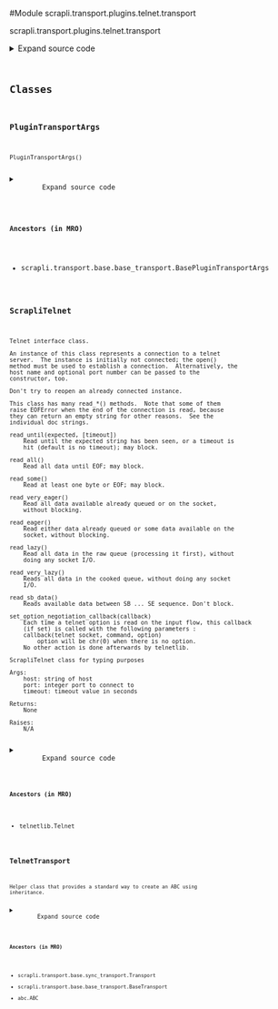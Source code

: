 <link rel="preload stylesheet" as="style" href="https://cdnjs.cloudflare.com/ajax/libs/10up-sanitize.css/11.0.1/sanitize.min.css" integrity="sha256-PK9q560IAAa6WVRRh76LtCaI8pjTJ2z11v0miyNNjrs=" crossorigin>
<link rel="preload stylesheet" as="style" href="https://cdnjs.cloudflare.com/ajax/libs/10up-sanitize.css/11.0.1/typography.min.css" integrity="sha256-7l/o7C8jubJiy74VsKTidCy1yBkRtiUGbVkYBylBqUg=" crossorigin>
<link rel="stylesheet preload" as="style" href="https://cdnjs.cloudflare.com/ajax/libs/highlight.js/10.1.1/styles/github.min.css" crossorigin>
<script defer src="https://cdnjs.cloudflare.com/ajax/libs/highlight.js/10.1.1/highlight.min.js" integrity="sha256-Uv3H6lx7dJmRfRvH8TH6kJD1TSK1aFcwgx+mdg3epi8=" crossorigin></script>
<script>window.addEventListener('DOMContentLoaded', () => hljs.initHighlighting())</script>















#Module scrapli.transport.plugins.telnet.transport

scrapli.transport.plugins.telnet.transport

<details class="source">
    <summary>
        <span>Expand source code</span>
    </summary>
    <pre>
        <code class="python">
"""scrapli.transport.plugins.telnet.transport"""
from dataclasses import dataclass
from telnetlib import Telnet
from typing import Optional

from scrapli.decorators import TransportTimeout
from scrapli.exceptions import ScrapliConnectionError, ScrapliConnectionNotOpened
from scrapli.transport.base import BasePluginTransportArgs, BaseTransportArgs, Transport


@dataclass()
class PluginTransportArgs(BasePluginTransportArgs):
    pass


class ScrapliTelnet(Telnet):
    def __init__(self, host: str, port: int, timeout: float) -> None:
        """
        ScrapliTelnet class for typing purposes

        Args:
            host: string of host
            port: integer port to connect to
            timeout: timeout value in seconds

        Returns:
            None

        Raises:
            N/A

        """
        self.eof: bool
        self.timeout: float

        super().__init__(host, port, int(timeout))


class TelnetTransport(Transport):
    def __init__(
        self, base_transport_args: BaseTransportArgs, plugin_transport_args: PluginTransportArgs
    ) -> None:
        super().__init__(base_transport_args=base_transport_args)
        self.plugin_transport_args = plugin_transport_args

        self.session: Optional[ScrapliTelnet] = None

    def open(self) -> None:
        self._pre_open_closing_log(closing=False)

        # establish session with "socket" timeout, then reset timeout to "transport" timeout
        try:
            self.session = ScrapliTelnet(
                host=self._base_transport_args.host,
                port=self._base_transport_args.port,
                timeout=self._base_transport_args.timeout_socket,
            )
            self.session.timeout = self._base_transport_args.timeout_transport
        except ConnectionError as exc:
            msg = f"Failed to open telnet session to host {self._base_transport_args.host}"
            if "connection refused" in str(exc).lower():
                msg = (
                    f"Failed to open telnet session to host {self._base_transport_args.host}, "
                    "connection refused"
                )
            raise ScrapliConnectionError(msg) from exc

        self._post_open_closing_log(closing=False)

    def close(self) -> None:
        self._pre_open_closing_log(closing=True)

        if self.session:
            self.session.close()

        self.session = None

        self._post_open_closing_log(closing=True)

    def isalive(self) -> bool:
        if not self.session:
            return False
        return not self.session.eof

    @TransportTimeout("timed out reading from transport")
    def read(self) -> bytes:
        if not self.session:
            raise ScrapliConnectionNotOpened
        try:
            buf = self.session.read_eager()
        except Exception as exc:
            raise ScrapliConnectionError(
                "encountered EOF reading from transport; typically means the device closed the "
                "connection"
            ) from exc
        return buf

    def write(self, channel_input: bytes) -> None:
        if not self.session:
            raise ScrapliConnectionNotOpened
        self.session.write(channel_input)
        </code>
    </pre>
</details>




## Classes

### PluginTransportArgs


```text
PluginTransportArgs()
```

<details class="source">
    <summary>
        <span>Expand source code</span>
    </summary>
    <pre>
        <code class="python">
@dataclass()
class PluginTransportArgs(BasePluginTransportArgs):
    pass
        </code>
    </pre>
</details>


#### Ancestors (in MRO)
- scrapli.transport.base.base_transport.BasePluginTransportArgs



### ScrapliTelnet


```text
Telnet interface class.

An instance of this class represents a connection to a telnet
server.  The instance is initially not connected; the open()
method must be used to establish a connection.  Alternatively, the
host name and optional port number can be passed to the
constructor, too.

Don't try to reopen an already connected instance.

This class has many read_*() methods.  Note that some of them
raise EOFError when the end of the connection is read, because
they can return an empty string for other reasons.  See the
individual doc strings.

read_until(expected, [timeout])
    Read until the expected string has been seen, or a timeout is
    hit (default is no timeout); may block.

read_all()
    Read all data until EOF; may block.

read_some()
    Read at least one byte or EOF; may block.

read_very_eager()
    Read all data available already queued or on the socket,
    without blocking.

read_eager()
    Read either data already queued or some data available on the
    socket, without blocking.

read_lazy()
    Read all data in the raw queue (processing it first), without
    doing any socket I/O.

read_very_lazy()
    Reads all data in the cooked queue, without doing any socket
    I/O.

read_sb_data()
    Reads available data between SB ... SE sequence. Don't block.

set_option_negotiation_callback(callback)
    Each time a telnet option is read on the input flow, this callback
    (if set) is called with the following parameters :
    callback(telnet socket, command, option)
        option will be chr(0) when there is no option.
    No other action is done afterwards by telnetlib.

ScrapliTelnet class for typing purposes

Args:
    host: string of host
    port: integer port to connect to
    timeout: timeout value in seconds

Returns:
    None

Raises:
    N/A
```

<details class="source">
    <summary>
        <span>Expand source code</span>
    </summary>
    <pre>
        <code class="python">
class ScrapliTelnet(Telnet):
    def __init__(self, host: str, port: int, timeout: float) -> None:
        """
        ScrapliTelnet class for typing purposes

        Args:
            host: string of host
            port: integer port to connect to
            timeout: timeout value in seconds

        Returns:
            None

        Raises:
            N/A

        """
        self.eof: bool
        self.timeout: float

        super().__init__(host, port, int(timeout))
        </code>
    </pre>
</details>


#### Ancestors (in MRO)
- telnetlib.Telnet



### TelnetTransport


```text
Helper class that provides a standard way to create an ABC using
inheritance.
```

<details class="source">
    <summary>
        <span>Expand source code</span>
    </summary>
    <pre>
        <code class="python">
class TelnetTransport(Transport):
    def __init__(
        self, base_transport_args: BaseTransportArgs, plugin_transport_args: PluginTransportArgs
    ) -> None:
        super().__init__(base_transport_args=base_transport_args)
        self.plugin_transport_args = plugin_transport_args

        self.session: Optional[ScrapliTelnet] = None

    def open(self) -> None:
        self._pre_open_closing_log(closing=False)

        # establish session with "socket" timeout, then reset timeout to "transport" timeout
        try:
            self.session = ScrapliTelnet(
                host=self._base_transport_args.host,
                port=self._base_transport_args.port,
                timeout=self._base_transport_args.timeout_socket,
            )
            self.session.timeout = self._base_transport_args.timeout_transport
        except ConnectionError as exc:
            msg = f"Failed to open telnet session to host {self._base_transport_args.host}"
            if "connection refused" in str(exc).lower():
                msg = (
                    f"Failed to open telnet session to host {self._base_transport_args.host}, "
                    "connection refused"
                )
            raise ScrapliConnectionError(msg) from exc

        self._post_open_closing_log(closing=False)

    def close(self) -> None:
        self._pre_open_closing_log(closing=True)

        if self.session:
            self.session.close()

        self.session = None

        self._post_open_closing_log(closing=True)

    def isalive(self) -> bool:
        if not self.session:
            return False
        return not self.session.eof

    @TransportTimeout("timed out reading from transport")
    def read(self) -> bytes:
        if not self.session:
            raise ScrapliConnectionNotOpened
        try:
            buf = self.session.read_eager()
        except Exception as exc:
            raise ScrapliConnectionError(
                "encountered EOF reading from transport; typically means the device closed the "
                "connection"
            ) from exc
        return buf

    def write(self, channel_input: bytes) -> None:
        if not self.session:
            raise ScrapliConnectionNotOpened
        self.session.write(channel_input)
        </code>
    </pre>
</details>


#### Ancestors (in MRO)
- scrapli.transport.base.sync_transport.Transport
- scrapli.transport.base.base_transport.BaseTransport
- abc.ABC